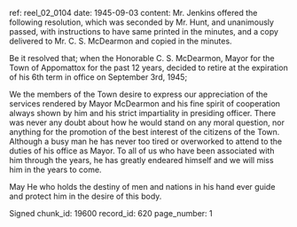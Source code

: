 ref: reel_02_0104
date: 1945-09-03
content: Mr. Jenkins offered the following resolution, which was seconded by Mr. Hunt, and unanimously passed, with instructions to have same printed in the minutes, and a copy delivered to Mr. C. S. McDearmon and copied in the minutes.

Be it resolved that; when the Honorable C. S. McDearmon, Mayor for the Town of Appomattox for the past 12 years, decided to retire at the expiration of his 6th term in office on September 3rd, 1945;

We the members of the Town desire to express our appreciation of the services rendered by Mayor McDearmon and his fine spirit of cooperation always shown by him and his strict impartiality in presiding officer. There was never any doubt about how he would stand on any moral question, nor anything for the promotion of the best interest of the citizens of the Town. Although a busy man he has never too tired or overworked to attend to the duties of his office as Mayor. To all of us who have been associated with him through the years, he has greatly endeared himself and we will miss him in the years to come.

May He who holds the destiny of men and nations in his hand ever guide and protect him in the desire of this body.

Signed
chunk_id: 19600
record_id: 620
page_number: 1

